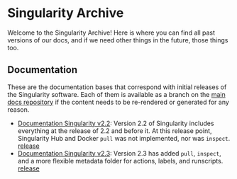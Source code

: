 # Singularity Archive

Welcome to the Singularity Archive! Here is where you can find all past versions of our docs, and if we need other things in the future, those things too.

## Documentation
These are the documentation bases that correspond with initial releases of the Singularity software. Each of them is available as a branch on the [main docs repository](https://www.github.com/singularityware/singularityware.github.io) if the content needs to be re-rendered or generated for any reason.

 - [Documentation Singularity v2.2](docs/v2-2): Version 2.2 of Singularity includes everything at the release of 2.2 and before it. At this release point, Singularity Hub and Docker `pull` was not implemented, nor was `inspect`. [release](https://github.com/singularityware/singularityware.github.io/releases/tag/2.2)
 - [Documentation Singularity v2.3](docs/v2-3): Version 2.3 has added `pull`, `inspect`, and a more flexible metadata folder for actions, labels, and runscripts. [release](https://github.com/singularityware/singularityware.github.io/releases/tag/2.3)

